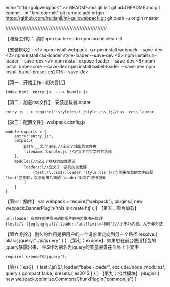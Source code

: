 echo "# htj-gulpwebpack" >> README.md
git init
git add README.md
git commit -m "first commit"
git remote add origin https://github.com/huitianji/htj-gulpwebpack.git
git push -u origin master

///////////////////////////////////////////////////////////////

【准备工作】：
      清除npm cache
      sudo npm cache clean -f

【安装模块】:
    <1>
        npm install webpack -g
        npm install webpack --save-dev
    <2>
        npm install css-loader style-loader --save-dev
    <5>
        npm install url-loader --save-dev
    <7>
        npm install expose-loader --save-dev
    <8>
        npm install babel-core --save-dev
        npm install babel-loader --save-dev
        npm install babel-preset-es2015  --save-dev

【第一：开始工作--初次尝试】

    index.html  entry.js  ---> bundle.js


【第二：加载css文件】：安装加载器loader

    entry.js --> require('!style!css!./style.css');//css ->css-loader

【第三：配置文件】   webpack.config.js

    module.exports = {
        entry:"entry.js",
        output:{
            path:__dirname,//定义了输出的文件夹
            filename:'bundle.js'//定义了打包文件的名称
        },
        module:{//定义了模块的加载逻辑
            loaders:[//定义了一系列的加载器
                {test:/\.css$/,loader:'style!css'}//当需要加载的文件匹配 ‘test’正则时，就会调用后面的‘loader’对文件进行加载
            ]
        }
    }

【第四：插件】
    var webpack = require("webpack");
    plugins:[
        new webpack.BannerPlugin('this is create htj');
    ]
【第五：图片加载】

    url-loader 会将样式中引用到的图片转换为模块来处理
    {test:/\.(jpg|png|gif)/,loader:'url?limit=4000'}//小于4k内联。大于4K外链

【第六:别名】 别名的作用是把用户的一个请求重定向到另一个路径
    resolve:{
        alias:{
            jquery:"../js/jquery"
        }
    }
【第七：expose】
    如果想在前台使用打包的jquery暴露出来，
    把$作为别名为jquery的变量暴露在全局上下文中

    require('expose?$!jquery');

【第八：es6】
    {
        test:/\.js?$/,
        loader:"babel-loader",
        exclude:/node_modules/,
        query:{
            compact:false,
            presets:['es2015']
        }
    }
【第九：公共模块】
    plugins:[
        new webpack.optimize.CommonsChunkPlugin("common.js")
    ]